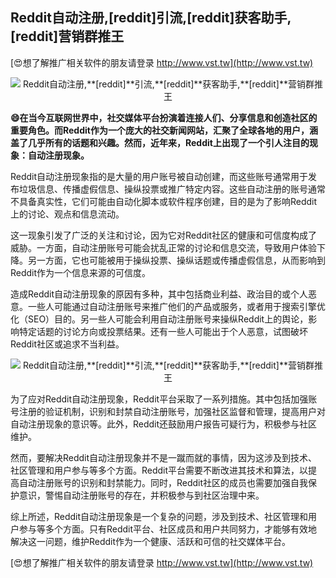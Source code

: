 ## **Reddit自动注册,**[reddit]**引流,**[reddit]**获客助手,**[reddit]**营销群推王**

[😍想了解推广相关软件的朋友请登录 http://www.vst.tw](http://www.vst.tw)

 <center><img src="https://vst.tw/MP4/tuiguang/png/3.png" alt="Reddit自动注册,**[reddit]**引流,**[reddit]**获客助手,**[reddit]**营销群推王"></center>

**😄在当今互联网世界中，社交媒体平台扮演着连接人们、分享信息和创造社区的重要角色。而Reddit作为一个庞大的社交新闻网站，汇聚了全球各地的用户，涵盖了几乎所有的话题和兴趣。然而，近年来，Reddit上出现了一个引人注目的现象：自动注册现象。**

Reddit自动注册现象指的是大量的用户账号被自动创建，而这些账号通常用于发布垃圾信息、传播虚假信息、操纵投票或推广特定内容。这些自动注册的账号通常不具备真实性，它们可能由自动化脚本或软件程序创建，目的是为了影响Reddit上的讨论、观点和信息流动。

这一现象引发了广泛的关注和讨论，因为它对Reddit社区的健康和可信度构成了威胁。一方面，自动注册账号可能会扰乱正常的讨论和信息交流，导致用户体验下降。另一方面，它也可能被用于操纵投票、操纵话题或传播虚假信息，从而影响到Reddit作为一个信息来源的可信度。

造成Reddit自动注册现象的原因有多种，其中包括商业利益、政治目的或个人恶意。一些人可能通过自动注册账号来推广他们的产品或服务，或者用于搜索引擎优化（SEO）目的。另一些人可能会利用自动注册账号来操纵Reddit上的舆论，影响特定话题的讨论方向或投票结果。还有一些人可能出于个人恶意，试图破坏Reddit社区或追求不当利益。

 <center><img src="https://vst.tw/MP4/tuiguang/png/5.png" alt="Reddit自动注册,**[reddit]**引流,**[reddit]**获客助手,**[reddit]**营销群推王"></center>

为了应对Reddit自动注册现象，Reddit平台采取了一系列措施。其中包括加强账号注册的验证机制，识别和封禁自动注册账号，加强社区监督和管理，提高用户对自动注册现象的意识等。此外，Reddit还鼓励用户报告可疑行为，积极参与社区维护。

然而，要解决Reddit自动注册现象并不是一蹴而就的事情，因为这涉及到技术、社区管理和用户参与等多个方面。Reddit平台需要不断改进其技术和算法，以提高自动注册账号的识别和封禁能力。同时，Reddit社区的成员也需要加强自我保护意识，警惕自动注册账号的存在，并积极参与到社区治理中来。

综上所述，Reddit自动注册现象是一个复杂的问题，涉及到技术、社区管理和用户参与等多个方面。只有Reddit平台、社区成员和用户共同努力，才能够有效地解决这一问题，维护Reddit作为一个健康、活跃和可信的社交媒体平台。

[😍想了解推广相关软件的朋友请登录 http://www.vst.tw](http://www.vst.tw)



